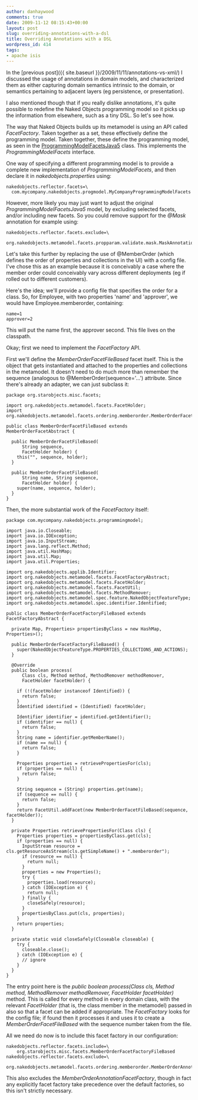 ```yaml
---
author: danhaywood
comments: true
date: 2009-11-12 08:15:43+00:00
layout: post
slug: overriding-annotations-with-a-dsl
title: Overriding Annotations with a DSL
wordpress_id: 414
tags:
- apache isis
---
```


In the [previous post]({{ site.baseurl }}/2009/11/11/annotations-vs-xml/) I discussed the usage of annotations in domain models, and characterized them as either capturing domain semantics intrinsic to the domain, or semantics pertaining to adjacent layers (eg persistence, or presentation).

I also mentioned though that if you really dislike annotations, it's quite possible to redefine the Naked Objects programming model so it picks up the information from elsewhere, such as a tiny DSL.  So let's see how.
<!-- more -->
The way that Naked Objects builds up its metamodel is using an API called _FacetFactory_.  Taken together as a set, these effectively define the programming model.  Taken together, these define the programming model, as seen in the [ProgrammingModelFacetsJava5](http://nakedobjects.svn.sourceforge.net/viewvc/nakedobjects//framework/trunk/core/metamodel/src/main/java/org/nakedobjects/metamodel/specloader/progmodelfacets/) class.  This implements the _ProgrammingModelFacets_ interface.

One way of specifying a different programming model is to provide a complete new implementation of _ProgrammingModelFacets_, and then declare it in _nakedobjects.properties_ using:


    
    nakedobjects.reflector.facets=\
      com.mycompany.nakedobjects.progmodel.MyCompanyProgrammingModelFacets
    



However, more likely you may just want to adjust the original _ProgrammingModelFacetsJava5_ model, by excluding selected facets, and/or including new facets.  So you could remove support for the _@Mask_ annotation for example using:


    
    nakedobjects.reflector.facets.exclude=\
      org.nakedobjects.metamodel.facets.propparam.validate.mask.MaskAnnotationFacetFactory
    



Let's take this further by replacing the use of @MemberOrder (which defines the order of properties and collections in the UI) with a config file.  I've chose this as an example because it is conceivably a case where the member order could conceivably vary across different deployments (eg if rolled out to different customers).

Here's the idea; we'll provide a config file that specifies the order for a class.  So, for Employee, with two properties 'name' and 'approver', we would have Employee.memberorder, containing:


    
    name=1
    approver=2
    



This will put the name first, the approver second.  This file lives on the classpath.

Okay; first we need to implement the _FacetFactory_ API.

First we'll define the _MemberOrderFacetFileBased_ facet itself.  This is the object that gets instantiated and attached to the properties and collections in the metamodel.  It doesn't need to do much more than remember the sequence (analogous to @MemberOrder(sequence='...') attribute.  Since there's already an adapter, we can just subclass it:


    
    package org.starobjects.misc.facets;
    
    import org.nakedobjects.metamodel.facets.FacetHolder;
    import org.nakedobjects.metamodel.facets.ordering.memberorder.MemberOrderFacetAbstract;
    
    public class MemberOrderFacetFileBased extends MemberOrderFacetAbstract {
    
      public MemberOrderFacetFileBased(
          String sequence,
          FacetHolder holder) {
        this("", sequence, holder);
      }
    
      public MemberOrderFacetFileBased(
          String name, String sequence,
          FacetHolder holder) {
        super(name, sequence, holder);
      }
    }
    



Then, the more substantial work of the _FacetFactory_ itself:


    
    package com.mycompany.nakedobjects.programmingmodel;
    
    import java.io.Closeable;
    import java.io.IOException;
    import java.io.InputStream;
    import java.lang.reflect.Method;
    import java.util.HashMap;
    import java.util.Map;
    import java.util.Properties;
    
    import org.nakedobjects.applib.Identifier;
    import org.nakedobjects.metamodel.facets.FacetFactoryAbstract;
    import org.nakedobjects.metamodel.facets.FacetHolder;
    import org.nakedobjects.metamodel.facets.FacetUtil;
    import org.nakedobjects.metamodel.facets.MethodRemover;
    import org.nakedobjects.metamodel.spec.feature.NakedObjectFeatureType;
    import org.nakedobjects.metamodel.spec.identifier.Identified;
    
    public class MemberOrderFacetFactoryFileBased extends FacetFactoryAbstract {
    
      private Map, Properties> propertiesByClass = new HashMap, Properties>();
    
      public MemberOrderFacetFactoryFileBased() {
        super(NakedObjectFeatureType.PROPERTIES_COLLECTIONS_AND_ACTIONS);
      }
    
      @Override
      public boolean process(
          Class cls, Method method, MethodRemover methodRemover,
          FacetHolder facetHolder) {
    
        if (!(facetHolder instanceof Identified)) {
          return false;
        }
        Identified identified = (Identified) facetHolder;
    
        Identifier identifier = identified.getIdentifier();
        if (identifier == null) {
          return false;
        }
        String name = identifier.getMemberName();
        if (name == null) {
          return false;
        }
    
        Properties properties = retrievePropertiesFor(cls);
        if (properties == null) {
          return false;
        }
    
        String sequence = (String) properties.get(name);
        if (sequence == null) {
          return false;
        }
        return FacetUtil.addFacet(new MemberOrderFacetFileBased(sequence, facetHolder));
      }
    
      private Properties retrievePropertiesFor(Class cls) {
        Properties properties = propertiesByClass.get(cls);
        if (properties == null) {
          InputStream resource = cls.getResourceAsStream(cls.getSimpleName() + ".memberorder");
          if (resource == null) {
            return null;
          }
          properties = new Properties();
          try {
            properties.load(resource);
          } catch (IOException e) {
            return null;
          } finally {
            closeSafely(resource);
          }
          propertiesByClass.put(cls, properties);
        }
        return properties;
      }
    
      private static void closeSafely(Closeable closeable) {
        try {
          closeable.close();
        } catch (IOException e) {
          // ignore
        }
      }
    }
    



The entry point here is the _public boolean process(Class cls, Method method, MethodRemover methodRemover, FacetHolder facetHolder)_ method.  This is called for every method in every domain class, with the relevant _FacetHolder_ (that is, the class member in the metamodel) passed in also so that a facet can be added if appropriate.  The _FacetFactory_ looks for the config file; if found then it processes it and uses it to create a _MemberOrderFacetFileBased_ with the sequence number taken from the file.

All we need do now is to include this facet factory in our configuration:


    
    nakedobjects.reflector.facets.include=\
        org.starobjects.misc.facets.MemberOrderFacetFactoryFileBased
    nakedobjects.reflector.facets.exclude=\
        org.nakedobjects.metamodel.facets.ordering.memberorder.MemberOrderAnnotationFacetFactory
    



This also excludes the _MemberOrderAnnotationFacetFactory_, though in fact any explicitly facet factory take precedence over the default factories, so this isn't strictly necessary.
